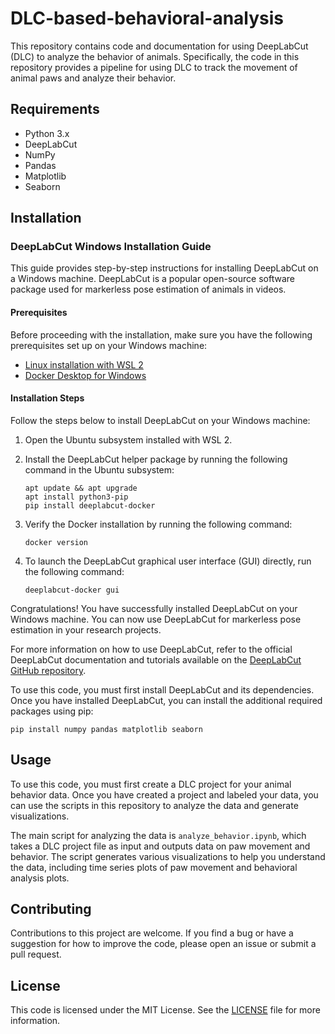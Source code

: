 # DLC-based-behavioral-analysis

This repository contains code and documentation for using DeepLabCut (DLC) to analyze the behavior of animals. Specifically, the code in this repository provides a pipeline for using DLC to track the movement of animal paws and analyze their behavior.

## Requirements

- Python 3.x
- DeepLabCut
- NumPy
- Pandas
- Matplotlib
- Seaborn

## Installation

### DeepLabCut Windows Installation Guide

This guide provides step-by-step instructions for installing DeepLabCut on a Windows machine. DeepLabCut is a popular open-source software package used for markerless pose estimation of animals in videos.

#### Prerequisites

Before proceeding with the installation, make sure you have the following prerequisites set up on your Windows machine:

- [Linux installation with WSL 2](https://learn.microsoft.com/en-us/windows/wsl/install)
- [Docker Desktop for Windows](https://www.docker.com/products/docker-desktop/)

#### Installation Steps

Follow the steps below to install DeepLabCut on your Windows machine:

1. Open the Ubuntu subsystem installed with WSL 2.

2. Install the DeepLabCut helper package by running the following command in the Ubuntu subsystem:
   ```
   apt update && apt upgrade
   apt install python3-pip
   pip install deeplabcut-docker
   ```

3. Verify the Docker installation by running the following command:
   ```
   docker version
   ```

4. To launch the DeepLabCut graphical user interface (GUI) directly, run the following command:
   ```
   deeplabcut-docker gui
   ```

Congratulations! You have successfully installed DeepLabCut on your Windows machine. You can now use DeepLabCut for markerless pose estimation in your research projects.

For more information on how to use DeepLabCut, refer to the official DeepLabCut documentation and tutorials available on the [DeepLabCut GitHub repository](https://github.com/DeepLabCut/DeepLabCut).

To use this code, you must first install DeepLabCut and its dependencies. Once you have installed DeepLabCut, you can install the additional required packages using pip:

```
pip install numpy pandas matplotlib seaborn
```

## Usage

To use this code, you must first create a DLC project for your animal behavior data. Once you have created a project and labeled your data, you can use the scripts in this repository to analyze the data and generate visualizations.

The main script for analyzing the data is `analyze_behavior.ipynb`, which takes a DLC project file as input and outputs data on paw movement and behavior. The script generates various visualizations to help you understand the data, including time series plots of paw movement and behavioral analysis plots.

## Contributing

Contributions to this project are welcome. If you find a bug or have a suggestion for how to improve the code, please open an issue or submit a pull request.

## License

This code is licensed under the MIT License. See the [LICENSE](LICENSE) file for more information.
